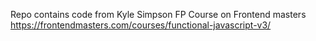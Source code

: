 Repo contains code from Kyle Simpson FP Course on Frontend masters
<https://frontendmasters.com/courses/functional-javascript-v3/>
